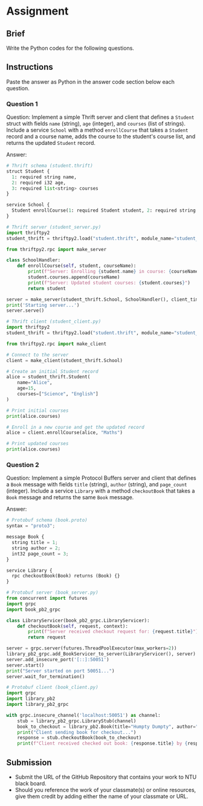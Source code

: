 # Assignment

## Brief

Write the Python codes for the following questions.

## Instructions

Paste the answer as Python in the answer code section below each question.

### Question 1

Question: Implement a simple Thrift server and client that defines a `Student` struct with fields `name` (string), `age` (integer), and `courses` (list of strings). Include a service `School` with a method `enrollCourse` that takes a `Student` record and a course name, adds the course to the student's course list, and returns the updated `Student` record.

Answer:

```python
# Thrift schema (student.thrift)
struct Student {
  1: required string name,
  2: required i32 age,
  3: required list<string> courses
}

service School {
  Student enrollCourse(1: required Student student, 2: required string courseName)
}

# Thrift server (student_server.py)
import thriftpy2
student_thrift = thriftpy2.load("student.thrift", module_name="student_thrift")

from thriftpy2.rpc import make_server

class SchoolHandler:
    def enrollCourse(self, student, courseName):
        print(f"Server: Enrolling {student.name} in course: {courseName}")
        student.courses.append(courseName)
        print(f"Server: Updated student courses: {student.courses}")
        return student

server = make_server(student_thrift.School, SchoolHandler(), client_timeout=None)
print('Starting server...')
server.serve()

# Thrift client (student_client.py)
import thriftpy2
student_thrift = thriftpy2.load("student.thrift", module_name="student_thrift")

from thriftpy2.rpc import make_client

# Connect to the server
client = make_client(student_thrift.School)

# Create an initial Student record
alice = student_thrift.Student(
    name="Alice", 
    age=15, 
    courses=["Science", "English"]
)

# Print initial courses
print(alice.courses)

# Enroll in a new course and get the updated record
alice = client.enrollCourse(alice, "Maths")

# Print updated courses
print(alice.courses)
```

### Question 2

Question: Implement a simple Protocol Buffers server and client that defines a `Book` message with fields `title` (string), `author` (string), and `page_count` (integer). Include a service `Library` with a method `checkoutBook` that takes a `Book` message and returns the same `Book` message.

Answer:

```python
# Protobuf schema (book.proto)
syntax = "proto3";

message Book {
  string title = 1;
  string author = 2;
  int32 page_count = 3;
}

service Library {
  rpc checkoutBook(Book) returns (Book) {}
}

# Protobuf server (book_server.py)
from concurrent import futures
import grpc
import book_pb2_grpc

class LibraryServicer(book_pb2_grpc.LibraryServicer):
    def checkoutBook(self, request, context):
        print(f"Server received checkout request for: {request.title}")
        return request

server = grpc.server(futures.ThreadPoolExecutor(max_workers=2))
library_pb2_grpc.add_BookServicer_to_server(LibraryServicer(), server)
server.add_insecure_port('[::]:50051')
server.start()
print("Server started on port 50051...")
server.wait_for_termination()

# Protobuf client (book_client.py)
import grpc
import library_pb2
import library_pb2_grpc

with grpc.insecure_channel('localhost:50051') as channel:
    stub = library_pb2_grpc.LibraryStub(channel)
    book_to_checkout = library_pb2.Book(title="Humpty Dumpty", author="Mother Goose", page_count=1)
    print("Client sending book for checkout...")
    response = stub.checkoutBook(book_to_checkout)
    print(f"Client received checked out book: {response.title} by {response.author}")
```

## Submission

- Submit the URL of the GitHub Repository that contains your work to NTU black board.
- Should you reference the work of your classmate(s) or online resources, give them credit by adding either the name of your classmate or URL.
